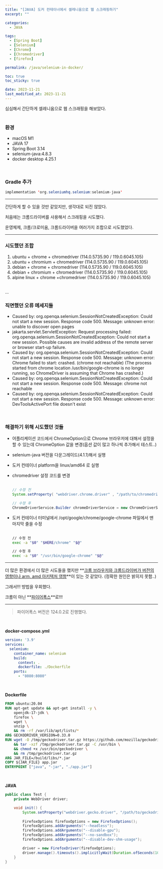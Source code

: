 ```yaml
---
title: "[JAVA] 도커 컨테이너에서 셀레니움으로 웹 스크래핑하기"
excerpt: ""

categories:
  - JAVA

tags:
  - [Spring Boot]
  - [Selenium]
  - [Chrome]
  - [Chromedriver]
  - [firefox]

permalink: /java/selenium-in-docker/

toc: true
toc_sticky: true

date: 2023-11-21
last_modified_at: 2023-11-21
---
```


심심해서 간단하게 셀레니움으로 웹 스크래핑을 해보았다.<br><br>

### 환경
* macOS M1
* JAVA 17
* Spring Boot 3.14
* selenium-java:4.8.3
* docker desktop 4.25.1

<br>

### Gradle 추가
```java
implementation 'org.seleniumhq.selenium:selenium-java'
```

* * *

간단하게 할 수 있을 것만 같았지만, 생각대로 되진 않았다.

처음에는 크롬드라이버를 사용해서 스크래핑을 시도했다.

운영체제, 크롬/크로미움, 크롬드라이버을 여러가지 조합으로 시도했었다.

* * *

### 시도했던 조합
1. ubuntu + chrome + chromedriver (114.0.5735.90 / 119.0.6045.105)
2. ubuntu + chromium + chromedriver (114.0.5735.90 / 119.0.6045.105)
3. debian + chrome + chromedriver (114.0.5735.90 / 119.0.6045.105)
4. debian + chromium + chromedriver (114.0.5735.90 / 119.0.6045.105)
5. alpine linux + chrome +chromedriver (114.0.5735.90 / 119.0.6045.105)
<br>
...

<br>

### 직면했던 오류 메세지들
* Caused by: org.openqa.selenium.SessionNotCreatedException: Could not start a new session. Response code 500. Message: unknown error: unable to discover open pages
* jakarta.servlet.ServletException: Request processing failed: org.openqa.selenium.SessionNotCreatedException: Could not start a new session. Possible causes are invalid address of the remote server or browser start-up failure.
* Caused by: org.openqa.selenium.SessionNotCreatedException: Could not start a new session. Response code 500. Message: unknown error: Chrome failed to start: crashed. (chrome not reachable) (The process started from chrome location /usr/bin/google-chrome is no longer running, so ChromeDriver is assuming that Chrome has crashed.)
* Caused by: org.openqa.selenium.SessionNotCreatedException: Could not start a new session. Response code 500. Message: chrome not reachable
* Caused by: org.openqa.selenium.SessionNotCreatedException: Could not start a new session. Response code 500. Message: unknown error: DevToolsActivePort file doesn't exist

<br>

### 해결하기 위해 시도했던 것들
* 어플리케이션 코드에서 ChromeOption으로 Chrome 브라우저에 대해서 설정을 할 수 있는데 ChromeOption 값을 변경(옵션 값이 많고 하나씩 추가해서 테스트..)
* selenium-java 버전을 다운그레이드(4.1.1)해서 실행
* 도커 컨테이너 platform을 linux/amd64 로 실행
* chromedriver 설정 코드를 변경
  <br><br>
  ```java
  // 수정 전
  System.setProperty( "webdriver.chrome.driver" , "/path/to/chromedriver" );

  // 수정 후
  ChromeDriverService.Builder chromeDriverService = new ChromeDriverService.Builder().usingDriverExecutable(new File("/path/to/chromedriver"));
  ```

* 도커 컨테이너 터미널에서 /opt/google/chrome/google-chrome 파일에서 맨 마지막 줄을 수정
  <br><br>
  ```bash
  // 수정 전
  exec -a "$0" "$HERE/chrome" "$@"

  // 수정 후
  exec -a "$0" "/usr/bin/google-chrome" "$@"
  ```

* * *

더 많은 환경에서 더 많은 시도들을 했지만 **<u>크롬 브라우저와 크롬드라이버가 버전의 영향이나 arm, amd 아키텍처 영향</u>**이 있는 것 같았다. (정확한 원인은 밝히지 못함..)

그래서!!! 방법을 우회했다.

크롬이 아닌 **<u>파이어폭스</u>**로!!!

* * *

> 파이어폭스 버전은 124.0.2로 진행했다.

<br>

**docker-compose.yml**
```yaml
version: '3.9'
services:
  selenium:
    container_name: selenium
    build:
      context: .
      dockerfile: ./Dockerfile
    ports:
      - "8080:8080"
```

<br>

**Dockerfile**
```dockerfile
FROM ubuntu:20.04
RUN apt-get update && apt-get install -y \
    openjdk-17-jdk \
    firefox \
    wget \
    unzip \
    && rm -rf /var/lib/apt/lists/*
ARG GECKODRIVER_VERSION=0.33.0
RUN wget -O /tmp/geckodriver.tar.gz https://github.com/mozilla/geckodriver/releases/download/v${GECKODRIVER_VERSION}/geckodriver-v${GECKODRIVER_VERSION}-linux64.tar.gz \
    && tar -xzf /tmp/geckodriver.tar.gz -C /usr/bin \
    && chmod +x /usr/bin/geckodriver \
    && rm /tmp/geckodriver.tar.gz
ARG JAR_FILE=/build/libs/*.jar
COPY ${JAR_FILE} app.jar
ENTRYPOINT ["java", "-jar", "./app.jar"]
```

<br>

**JAVA**
```java
public class Test {
    private WebDriver driver;

    void init() {
        System.setProperty("webdriver.gecko.driver", "/path/to/geckodriver");
        
        FirefoxOptions firefoxOptions = new FirefoxOptions();
        firefoxOptions.addArguments("--headless");
        firefoxOptions.addArguments("--disable-gpu");
        firefoxOptions.addArguments("--no-sandbox");
        firefoxOptions.addArguments("--disable-dev-shm-usage");

        driver = new FirefoxDriver(firefoxOptions);
        driver.manage().timeouts().implicitlyWait(Duration.ofSeconds(10));
    }
}
```